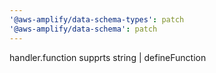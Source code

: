 ```yaml
---
'@aws-amplify/data-schema-types': patch
'@aws-amplify/data-schema': patch
---
```


handler.function supprts string | defineFunction
